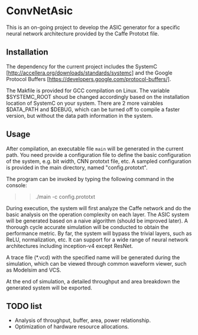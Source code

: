 # ConvNetAsic
This is an on-going project to develop the ASIC generator for a specific neural
network architecture provided by the Caffe Prototxt file.

## Installation
The dependency for the current project includes the SystemC
[http://accellera.org/downloads/standards/systemc] and the Google Protocol
Buffers [https://developers.google.com/protocol-buffers/].

The Makfile is provided for GCC compilation on Linux. The variable $SYSTEMC_ROOT
shoud be changed accordingly based on the installation location of SystemC on
your system. There are 2 more vairables $DATA_PATH and $DEBUG, which can be
turned off to compile a faster version, but without the data path information in
the system.

## Usage
After compilation, an executable file `main` will be generated in the current
path. You need provide a configuration file to define the basic configuration of
the system, e.g. bit width, CNN prototxt file, etc. A sampled configuration is
provided in the main directory, named "config.prototxt".

The program can be invoked by typing the following command in the console:
>> ./main -c config.prototxt

During execution, the system will first analyze the Caffe network and do the
basic analysis on the operation complexity on each layer. The ASIC system will
be generated based on a naive algorithm (should be improved later). A thorough
cycle accurate simulation will be conducted to obtain the performance metric. By
far, the system will bypass the trivial layers, such as ReLU, normalization,
etc. It can support for a wide range of neural network architectures including
inception-v4 except ResNet.

A trace file (\*.vcd)  with the specified name will be generated during the
simulation, which can be viewed through common waveform viewer, such as Modelsim
and VCS.

At the end of simulation, a detailed throughput and area breakdown the generated
system will be exported.

## TODO list
- Analysis of throughput, buffer, area, power relationship.
- Optimization of hardware resource allocations.
